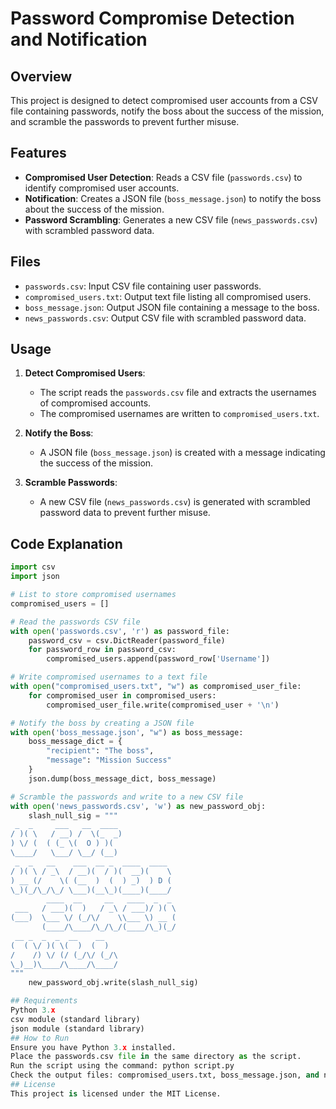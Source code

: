 # Password Compromise Detection and Notification

## Overview
This project is designed to detect compromised user accounts from a CSV file containing passwords, notify the boss about the success of the mission, and scramble the passwords to prevent further misuse.

## Features
- **Compromised User Detection**: Reads a CSV file (`passwords.csv`) to identify compromised user accounts.
- **Notification**: Creates a JSON file (`boss_message.json`) to notify the boss about the success of the mission.
- **Password Scrambling**: Generates a new CSV file (`news_passwords.csv`) with scrambled password data.

## Files
- `passwords.csv`: Input CSV file containing user passwords.
- `compromised_users.txt`: Output text file listing all compromised users.
- `boss_message.json`: Output JSON file containing a message to the boss.
- `news_passwords.csv`: Output CSV file with scrambled password data.

## Usage
1. **Detect Compromised Users**:
   - The script reads the `passwords.csv` file and extracts the usernames of compromised accounts.
   - The compromised usernames are written to `compromised_users.txt`.

2. **Notify the Boss**:
   - A JSON file (`boss_message.json`) is created with a message indicating the success of the mission.

3. **Scramble Passwords**:
   - A new CSV file (`news_passwords.csv`) is generated with scrambled password data to prevent further misuse.

## Code Explanation
```python
import csv
import json

# List to store compromised usernames
compromised_users = []

# Read the passwords CSV file
with open('passwords.csv', 'r') as password_file:
    password_csv = csv.DictReader(password_file)
    for password_row in password_csv:
        compromised_users.append(password_row['Username'])

# Write compromised usernames to a text file
with open("compromised_users.txt", "w") as compromised_user_file:
    for compromised_user in compromised_users:
        compromised_user_file.write(compromised_user + '\n')

# Notify the boss by creating a JSON file
with open('boss_message.json', "w") as boss_message:
    boss_message_dict = {
        "recipient": "The boss",
        "message": "Mission Success"
    }
    json.dump(boss_message_dict, boss_message)

# Scramble the passwords and write to a new CSV file
with open('news_passwords.csv', 'w') as new_password_obj:
    slash_null_sig = """
 _  _     ___   __  ____             
/ )( \   / __) /  \(_  _)            
) \/ (  ( (_ \(  O ) )(              
\____/   \___/ \__/ (__)             
 _  _   __    ___  __ _  ____  ____  
/ )( \ / _\  / __)(  / )(  __)(    \ 
) __ (/    \( (__  )  (  ) _)  ) D ( 
\_)(_/\_/\_/ \___)(__\_)(____)(____/ 
        ____  __     __   ____  _  _ 
 ___   / ___)(  )   / _\ / ___)/ )( \
(___)  \___ \/ (_/\/    \\___ \) __ (
       (____/\____/\_/\_/(____/\_)(_/
 __ _  _  _  __    __                
(  ( \/ )( \(  )  (  )               
/    /) \/ (/ (_/\/ (_/\             
\_)__)\____/\____/\____/
"""
    new_password_obj.write(slash_null_sig)

## Requirements
Python 3.x
csv module (standard library)
json module (standard library)
## How to Run
Ensure you have Python 3.x installed.
Place the passwords.csv file in the same directory as the script.
Run the script using the command: python script.py
Check the output files: compromised_users.txt, boss_message.json, and news_passwords.csv.
## License
This project is licensed under the MIT License.

```
